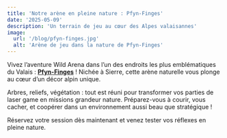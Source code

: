```yaml
---
title: 'Notre arène en pleine nature : Pfyn-Finges'
date: '2025-05-09'
description: 'Un terrain de jeu au cœur des Alpes valaisannes'
image:
  url: '/blog/pfyn-finges.jpg'
  alt: 'Arène de jeu dans la nature de Pfyn-Finges'
---
```


Vivez l’aventure Wild Arena dans l’un des endroits les plus emblématiques du Valais : [**Pfyn-Finges**](https://www.pfyn-finges.ch/fr) ! Nichée à Sierre, cette arène naturelle vous plonge au cœur d’un décor alpin unique.

Arbres, reliefs, végétation : tout est réuni pour transformer vos parties de laser game en missions grandeur nature. Préparez-vous à courir, vous cacher, et coopérer dans un environnement aussi beau que stratégique !

Réservez votre session dès maintenant et venez tester vos réflexes en pleine nature.
